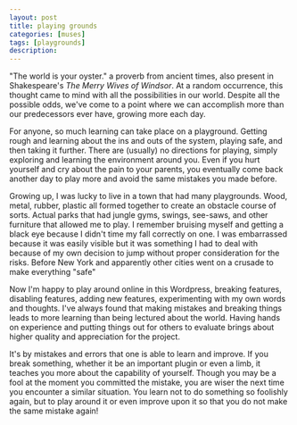 ```yaml
---
layout: post
title: playing grounds
categories: [muses]
tags: [playgrounds]
description: 
---
```


"The world is your oyster." a proverb from ancient times, also present in Shakespeare's _The Merry Wives of Windsor_. At a random occurrence, this thought came to mind with all the possibilities in our world. Despite all the possible odds, we've come to a point where we can accomplish more than our predecessors ever have, growing more each day.

For anyone, so much learning can take place on a playground. Getting rough and learning about the ins and outs of the system, playing safe, and then taking it further. There are (usually) no directions for playing, simply exploring and learning the environment around you. Even if you hurt yourself and cry about the pain to your parents, you eventually come back another day to play more and avoid the same mistakes you made before.

Growing up, I was lucky to live in a town that had many playgrounds. Wood, metal, rubber, plastic all formed together to create an obstacle course of sorts. Actual parks that had jungle gyms, swings, see-saws, and other furniture that allowed me to play. I remember bruising myself and getting a black eye because I didn't time my fall correctly on one. I was embarrassed because it was easily visible but it was something I had to deal with because of my own decision to jump without proper consideration for the risks. Before New York and apparently other cities went on a crusade to make everything "safe"

Now I'm happy to play around online in this Wordpress, breaking features, disabling features, adding new features, experimenting with my own words and thoughts. I've always found that making mistakes and breaking things leads to more learning than being lectured about the world. Having hands on experience and putting things out for others to evaluate brings about higher quality and appreciation for the project.

It's by mistakes and errors that one is able to learn and improve. If you break something, whether it be an important plugin or even a limb, it teaches you more about the capability of yourself. Though you may be a fool at the moment you committed the mistake, you are wiser the next time you encounter a similar situation. You learn not to do something so foolishly again, but to play around it or even improve upon it so that you do not make the same mistake again!